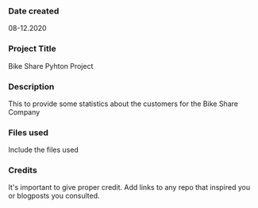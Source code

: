 ### Date created
08-12.2020

### Project Title
Bike Share Pyhton Project

### Description
This to provide some statistics about the customers for the Bike Share Company

### Files used
Include the files used

### Credits
It's important to give proper credit. Add links to any repo that inspired you or blogposts you consulted.

